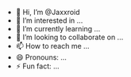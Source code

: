 - 👋 Hi, I’m @Jaxxroid
- 👀 I’m interested in ...
- 🌱 I’m currently learning ...
- 💞️ I’m looking to collaborate on ...
- 📫 How to reach me ...
- 😄 Pronouns: ...
- ⚡ Fun fact: ...

<!---
Jaxxroid/Jaxxroid is a ✨ special ✨ repository because its `README.md` (this file) appears on your GitHub profile.
You can click the Preview link to take a look at your changes.
--->
